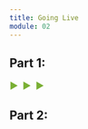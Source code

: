 ```yaml
---
title: Going Live
module: 02
---
```


## Part 1:
<span style="color: #79AF33; font-size: medium; font-weight: bold">▶ &nbsp;▶  &nbsp;▶</span>

## Part 2:
